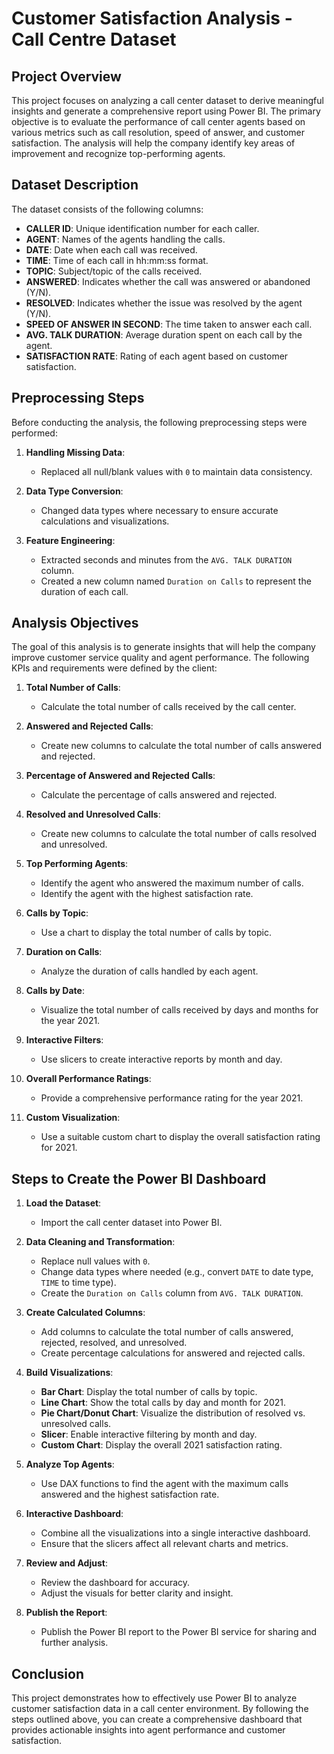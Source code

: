 # Customer Satisfaction Analysis - Call Centre Dataset

## Project Overview

This project focuses on analyzing a call center dataset to derive meaningful insights and generate a comprehensive report using Power BI. The primary objective is to evaluate the performance of call center agents based on various metrics such as call resolution, speed of answer, and customer satisfaction. The analysis will help the company identify key areas of improvement and recognize top-performing agents.

## Dataset Description

The dataset consists of the following columns:

- **CALLER ID**: Unique identification number for each caller.
- **AGENT**: Names of the agents handling the calls.
- **DATE**: Date when each call was received.
- **TIME**: Time of each call in hh:mm:ss format.
- **TOPIC**: Subject/topic of the calls received.
- **ANSWERED**: Indicates whether the call was answered or abandoned (Y/N).
- **RESOLVED**: Indicates whether the issue was resolved by the agent (Y/N).
- **SPEED OF ANSWER IN SECOND**: The time taken to answer each call.
- **AVG. TALK DURATION**: Average duration spent on each call by the agent.
- **SATISFACTION RATE**: Rating of each agent based on customer satisfaction.

## Preprocessing Steps

Before conducting the analysis, the following preprocessing steps were performed:

1. **Handling Missing Data**:
   - Replaced all null/blank values with `0` to maintain data consistency.
   
2. **Data Type Conversion**:
   - Changed data types where necessary to ensure accurate calculations and visualizations.
   
3. **Feature Engineering**:
   - Extracted seconds and minutes from the `AVG. TALK DURATION` column.
   - Created a new column named `Duration on Calls` to represent the duration of each call.

## Analysis Objectives

The goal of this analysis is to generate insights that will help the company improve customer service quality and agent performance. The following KPIs and requirements were defined by the client:

1. **Total Number of Calls**:
   - Calculate the total number of calls received by the call center.

2. **Answered and Rejected Calls**:
   - Create new columns to calculate the total number of calls answered and rejected.

3. **Percentage of Answered and Rejected Calls**:
   - Calculate the percentage of calls answered and rejected.

4. **Resolved and Unresolved Calls**:
   - Create new columns to calculate the total number of calls resolved and unresolved.

5. **Top Performing Agents**:
   - Identify the agent who answered the maximum number of calls.
   - Identify the agent with the highest satisfaction rate.

6. **Calls by Topic**:
   - Use a chart to display the total number of calls by topic.

7. **Duration on Calls**:
   - Analyze the duration of calls handled by each agent.

8. **Calls by Date**:
   - Visualize the total number of calls received by days and months for the year 2021.

9. **Interactive Filters**:
   - Use slicers to create interactive reports by month and day.

10. **Overall Performance Ratings**:
    - Provide a comprehensive performance rating for the year 2021.

11. **Custom Visualization**:
    - Use a suitable custom chart to display the overall satisfaction rating for 2021.

## Steps to Create the Power BI Dashboard

1. **Load the Dataset**:
   - Import the call center dataset into Power BI.

2. **Data Cleaning and Transformation**:
   - Replace null values with `0`.
   - Change data types where needed (e.g., convert `DATE` to date type, `TIME` to time type).
   - Create the `Duration on Calls` column from `AVG. TALK DURATION`.

3. **Create Calculated Columns**:
   - Add columns to calculate the total number of calls answered, rejected, resolved, and unresolved.
   - Create percentage calculations for answered and rejected calls.

4. **Build Visualizations**:
   - **Bar Chart**: Display the total number of calls by topic.
   - **Line Chart**: Show the total calls by day and month for 2021.
   - **Pie Chart/Donut Chart**: Visualize the distribution of resolved vs. unresolved calls.
   - **Slicer**: Enable interactive filtering by month and day.
   - **Custom Chart**: Display the overall 2021 satisfaction rating.

5. **Analyze Top Agents**:
   - Use DAX functions to find the agent with the maximum calls answered and the highest satisfaction rate.

6. **Interactive Dashboard**:
   - Combine all the visualizations into a single interactive dashboard.
   - Ensure that the slicers affect all relevant charts and metrics.

7. **Review and Adjust**:
   - Review the dashboard for accuracy.
   - Adjust the visuals for better clarity and insight.

8. **Publish the Report**:
   - Publish the Power BI report to the Power BI service for sharing and further analysis.

## Conclusion

This project demonstrates how to effectively use Power BI to analyze customer satisfaction data in a call center environment. By following the steps outlined above, you can create a comprehensive dashboard that provides actionable insights into agent performance and customer satisfaction.
